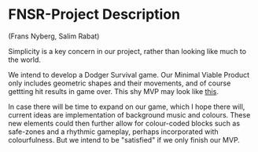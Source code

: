 # FNSR-Project Description
(Frans Nyberg, Salim Rabat)

Simplicity is a key concern in our project, rather than looking like much to the world.

We intend to develop a Dodger Survival game. Our Minimal Viable Product only includes geometric shapes and their movements, and of course gettting hit results in game over. This shy MVP may look like [this](https://github.com/salimrabat/FNSR-Project/wiki/Dodger-Game-Images).

In case there will be time to expand on our game, which I hope there will, current ideas are implementation of background music and colours. These new elements could then further allow for colour-coded blocks such as safe-zones and a rhythmic gameplay, perhaps incorporated with colourfulness. But we intend to be "satisfied" if we only finish our MVP.
